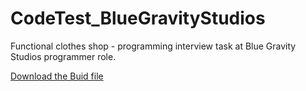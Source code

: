 # CodeTest_BlueGravityStudios
Functional clothes shop - programming interview task at Blue Gravity Studios programmer role.

[Download the Buid file](Build.zip)
